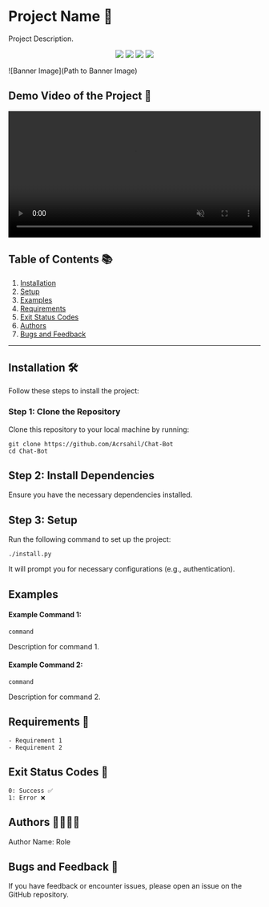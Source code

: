 # Project Name 🚀

Project Description.

<p align="center">
  <a href="https://github.com/Acrsahil/Chat-Bot/graphs/contributors"><img src="https://img.shields.io/github/contributors/Acrsahil/Chat-Bot?style=for-the-badge" /></a>
  <a href="https://github.com/Acrsahil/Chat-Bot/stargazers"><img src="https://img.shields.io/github/stars/Acrsahil/Chat-Bot?style=for-the-badge" /></a>
  <a href="https://github.com/Acrsahil/Chat-Bot/forks"><img src="https://img.shields.io/github/stars/Acrsahil/Chat-Bot?style=for-the-badge" /></a>
  <a href="https://github.com/Acrsahil/Chat-Bot/blob/main/LICENSE"><img src="https://img.shields.io/github/license/Acrsahil/Chat-Bot?style=for-the-badge&color=purple" /></a>
</p>

![Banner Image](Path to Banner Image)

## Demo Video of the Project 🎥

<video width="100%" autoplay muted loop>
  <source src="https://github.com/Acrsahil/Chat-Bot/blob/main/demopj.mp4" type="video/mp4">
  Your browser does not support the video tag.
</video>


## Table of Contents 📚

1. [Installation](#installation-%EF%B8%8F)
2. [Setup](#setup)
3. [Examples](#examples)
4. [Requirements](#requirements-)
5. [Exit Status Codes](#exit-status-codes-)
6. [Authors](#authors-)
7. [Bugs and Feedback](#bugs-and-feedback-)

---

## Installation 🛠

Follow these steps to install the project:

### Step 1: Clone the Repository

Clone this repository to your local machine by running:

    git clone https://github.com/Acrsahil/Chat-Bot
    cd Chat-Bot

## Step 2: Install Dependencies

Ensure you have the necessary dependencies installed.

## Step 3: Setup

Run the following command to set up the project:

    ./install.py

It will prompt you for necessary configurations (e.g., authentication).

## Examples

#### Example Command 1:

    command

Description for command 1.

#### Example Command 2:

    command

Description for command 2.

## Requirements 📌

    - Requirement 1
    - Requirement 2

## Exit Status Codes 🚦

    0: Success ✅
    1: Error ❌

## Authors 👨‍💻👩‍💻

Author Name: Role

## Bugs and Feedback 🐞

If you have feedback or encounter issues, please open an issue on the GitHub repository.
